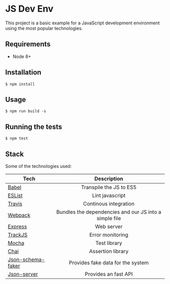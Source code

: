 # JS Dev Env
This project is a basic example for a JavaScript development environment using the most popular technologies.

## Requirements
* Node 8+

## Installation 
`$ npm install`

## Usage 

`$ npm run build -s`

## Running the tests

`$ npm test`

## Stack

Some of the technologies used:

| Tech             | Description        |
| ---------------- |:------------------:|
| [Babel](http://babeljs.io)            | Transpile the JS to ES5 |
| [ESList](https://www.npmjs.com/package/eslint)           | Lint javascript     |
| [Travis](https://travis-ci.org)     | Continous integration    |
| [Webpack](https://webpack.js.org)           | Bundles the dependencies and our JS into a simple file     |
| [Express](https://expressjs.com)     | Web server    |
| [TrackJS](https://trackjs.com)     | Error monitoring    |
| [Mocha](https://mochajs.org)          | Test library   |
| [Chai](http://www.chaijs.com)        | Assertion library     |
| [Json-schema-faker](https://github.com/json-schema-faker/json-schema-faker)        | Provides fake data for the system     |
| [Json-server](https://github.com/typicode/json-server)        | Provides an fast API     |
